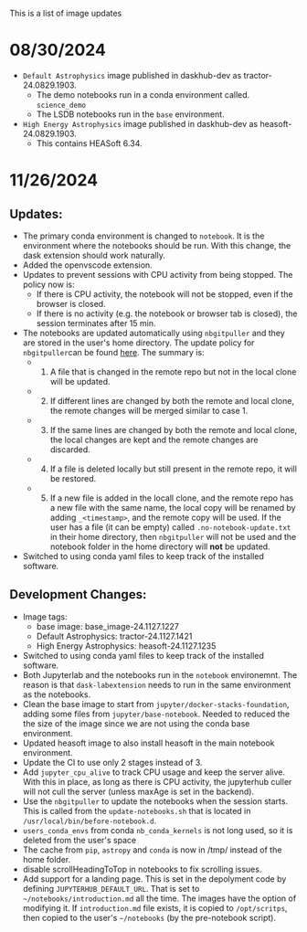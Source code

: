 This is a list of image updates
# 08/30/2024
- `Default Astrophysics` image published in daskhub-dev as tractor-24.0829.1903.
    - The demo notebooks run in a conda environment called. `science_demo`
    - The LSDB notebooks run in the `base` environment.
- `High Energy Astrophysics` image published in daskhub-dev as heasoft-24.0829.1903.
    - This contains HEASoft 6.34.

# 11/26/2024
## Updates:
- The primary conda environment is changed to `notebook`. It is the environment
where the notebooks should be run. With this change, the dask extension should
work naturally.
- Added the openvscode extension.
- Updates to prevent sessions with CPU activity from being stopped. The policy now is:
    - If there is CPU activity, the notebook will not be stopped, even if the browser
    is closed.
    - If there is no activity (e.g. the notebook or browser tab is closed),
    the session terminates after 15 min. 
- The notebooks are updated automatically using `nbgitpuller` and they are
stored in the user's home directory. The update policy for `nbgitpuller`can be found
[here](https://nbgitpuller.readthedocs.io/en/latest/topic/automatic-merging.html#topic-automatic-merging).
The summary is:
    - 1. A file that is changed in the remote repo but not in the local clone will be updated.
    - 2. If different lines are changed by both the remote and local clone, the remote
    changes will be merged similar to case 1.
    - 3. If the same lines are changed by both the remote and local clone, the local
    changes are kept and the remote changes are discarded.
    - 4. If a file is deleted locally but still present in the remote repo, it will be restored.
    - 5. If a new file is added in the locall clone, and the remote repo has a new file with
    the same name, the local copy will be renamed by adding `_<timestamp>`, and the remote copy
    will be used.
If the user has a file (it can be empty) called `.no-notebook-update.txt` in their home
directory, then `nbgitpuller` will not be used and the notebook folder in the home
directory will **not** be updated.
- Switched to using conda yaml files to keep track of the installed software.

## Development Changes:
- Image tags:
    - base image: base_image-24.1127.1227
    - Default Astrophysics: tractor-24.1127.1421
    - High Energy Astrophysics: heasoft-24.1127.1235
- Switched to using conda yaml files to keep track of the installed software.
- Both Jupyterlab and the notebooks run in the `notebook` environemnt. The reason 
is that `dask-labextension` needs to run in the same environment as the notebooks.
- Clean the base image to start from `jupyter/docker-stacks-foundation`, adding
some files from `jupyter/base-notebook`. Needed to reduced the the size of the image
since we are not using the conda base environment.
- Updated heasoft image to also install heasoft in the main notebook environment.
- Update the CI to use only 2 stages instead of 3.
- Add `jupyter_cpu_alive` to track CPU usage and keep the server alive.
With this in place, as long as there is CPU activity, the jupyterhub culler
will not cull the server (unless maxAge is set in the backend).
- Use the `nbgitpuller` to update the notebooks when the session starts. This
is called from the `update-notebooks.sh` that is located in `/usr/local/bin/before-notebook.d`.
- `users_conda_envs` from conda `nb_conda_kernels` is not long used, so it is deleted from
the user's space
- The cache from `pip`, `astropy` and `conda` is now in /tmp/ instead of the home folder.
- disable scrollHeadingToTop in notebooks to fix scrolling issues.
- Add support for a landing page. This is set in the depolyment code by defining `JUPYTERHUB_DEFAULT_URL`. That is set
to `~/notebooks/introduction.md` all the time. The images have the option of modifying it. If `introduction.md` file exists, it is copied to `/opt/scritps`, then copied to the user's `~/notebooks` (by the pre-notebook script).